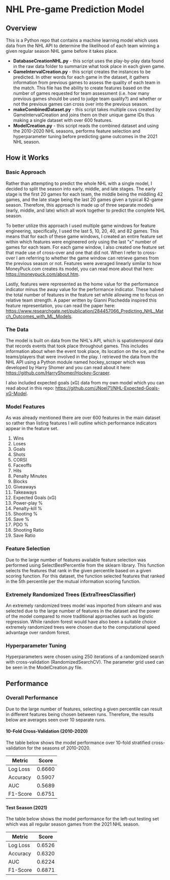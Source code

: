 # NHL Pre-game Prediction Model
## Overview
This is a Python repo that contains a machine learning model which uses data from the NHL API to determine the likelihood of each team winning a given regular season NHL game before it takes place.

- **DatabaseCreationNHL.py** - this script uses the play-by-play data found in the raw data folder to summarize what took place in each given game.
- **GameIntervalCreation.py** - this script creates the instances to be predicted. In other words for each game in the dataset, it gathers information from previous games to assess the quality of each team in the match. This file has the ability to create features based on the number of games requested for team assessment (i.e. how many previous games should be used to judge team quality?) and whether or not the previous games can cross over into the previous season.
- **makeCombinedDataset.py** - this script takes multiple csvs created by GameIntervalCreation and joins them on their unique game IDs thus making a single dataset with over 600 features.
- **ModelCreation.py** - this script reads the combined dataset and using the 2010-2020 NHL seasons, performs feature selection and hyperparameter tuning before predicting game outcomes in the 2021 NHL season.

## How it Works
### Basic Approach
Rather than attempting to predict the whole NHL with a single model, I decided to split the season into early, middle, and late stages. The early stage is the first 20 games for each team, the middle being the middling 42 games, and the late stage being the last 20 games given a typical 82-game season. Therefore, this approach is made up of three separate models (early, middle, and late) which all work together to predict the complete NHL season. 

To better utilize this approach I used multiple game windows for feature engineering, specifically, I used the last 5, 10, 20, 40, and 82 games. This means that for each of these game windows, I created an entire feature set within which features were engineered only using the last "x" number of games for each team. For each game window, I also created one feature set that made use of cross-over and one that did not. When I refer to cross-over I am referring to whether the game window can retrieve games from the previous season or not. Features were averaged linearly similar to how MoneyPuck.com creates its model, you can read more about that here: https://moneypuck.com/about.htm. 

Lastly, features were represented as the home value for the performance indicator minus the away value for the performance indicator. These halved the total number of features in the feature set while allowing me to focus on relative team strength. A paper written by Gianni Pischedda inspired this feature representation, you can read the paper here: https://www.researchgate.net/publication/284457066_Predicting_NHL_Match_Outcomes_with_ML_Models.

### The Data
The model is built on data from the NHL's API, which is spatiotemporal data that records events that took place throughout games. This includes information about when the event took place, its location on the ice, and the teams/players that were involved in the play. I retrieved the data from the NHL API using a Python module named hockey_scraper which was developed by Harry Shomer and you can read about it here: https://github.com/HarryShomer/Hockey-Scraper.

I also included expected goals (xG) data from my own model which you can read about in this repo: https://github.com/JNoel71/NHL-Expected-Goals-xG-Model.

### Model Features
As was already mentioned there are over 600 features in the main dataset so rather than listing features I will outline which performance indicators appear in the feature set.

1) Wins
2) Loses
3) Goals
4) Shots
5) CORSI
6) Faceoffs
7) Hits
8) Penalty Minutes
9) Blocks
10) Giveaways
11) Takeaways
12) Expected Goals (xG)
13) Power-play %
14) Penalty-kill %
15) Shooting %
16) Save %
17) PDO %
18) Shooting Ratio
19) Save Ratio

### Feature Selection
Due to the large number of features available feature selection was performed using SelectBestPercentile from the sklearn library. This function selects the features that rank in the given percentile based on a given scoring function. For this dataset, the function selected features that ranked in the 5th percentile per the mutual information scoring function.

### Extremely Randomized Trees (ExtraTreesClassifier)
An extremely randomized trees model was imported from sklearn and was selected due to the large number of features in the dataset and the power of the model compared to more traditional approaches such as logistic regression. While random forest would have also been a suitable choice extremely randomized trees were chosen due to the computational speed advantage over random forest.

### Hyperparameter Tuning
Hyperparameters were chosen using 250 iterations of a randomized search with cross-validation (RandomizedSearchCV). The parameter grid used can be seen in the ModelCreation.py file.

## Performance
### Overall Performance

Due to the large number of features, selecting a given percentile can result in different features being chosen between runs. Therefore, the results below are averages seen over 10 separate runs.

#### 10-Fold Cross-Validation (2010-2020)
The table below shows the model performance over 10-fold stratified cross-validation for the seasons of 2010-2020.

|   Metric   | Score  |
| ---------- | ------ |
|  Log Loss  | 0.6660 |
|  Accuracy  | 0.5907 |
|    AUC     | 0.5689 |
|  F1-Score  | 0.6751 |

#### Test Season (2021)
The table below shows the model performance for the left-out testing set which was all regular season games from the 2021 NHL season.

|   Metric   | Score  |
| ---------- | ------ |
|  Log Loss  | 0.6526 |
|  Accuracy  | 0.6320 |
|    AUC     | 0.6224 |
|  F1-Score  | 0.6871 |

